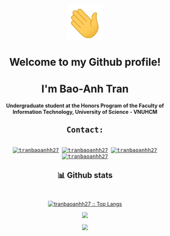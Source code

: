 <div align="center">
  <img width="100" src="https://github.com/1999AZZAR/1999AZZAR/blob/main/resources/img/waving.gif">
  <h1 align="center"> Welcome to my Github profile!</h1>
  <h1 align="center"> I'm Bao-Anh Tran </h1>
  <h4 align="center">Undergraduate student at the Honors Program of the Faculty of Information Technology, University of Science - VNUHCM </h4>
</div>

<div>
  <samp>
    <h2 align="center">Contact:</h2>
    <p align="center">
      <br/>
      <a href="https://www.linkedin.com/in/tran-bao-anh-150522244/" target="blank"><img align="center"
         src="https://img.shields.io/badge/linkedin-%231DA1F2.svg?style=for-the-badge&logo=linkedin&logoColor=white"
         alt="tranbaoanhh27" height="30"/></a>
      <a href="https://www.facebook.com/tranbaoanh.27" target="blank"><img align="center"
         src="https://img.shields.io/badge/facebook-4267B2.svg?style=for-the-badge&logo=facebook&logoColor=white"
         alt="tranbaoanhh27" height="30"/></a>
      <a href="mailto:tranbaoanhh27@gmail.com" target="blank">
        <img  align="center"
              src="https://img.shields.io/badge/gmail-EA4335.svg?style=for-the-badge&logo=gmail&logoColor=white"
              alt="tranbaoanhh27" height="30"/>
      </a>
      <a href="https://www.instagram.com/_tranbaoanh/" target="blank">
          <img  align="center"
                src="https://img.shields.io/badge/instagram-%23E4405F.svg?style=for-the-badge&logo=Instagram&logoColor=white"
                alt="tranbaoanhh27" height="30"/>
      </a>
    </p>
  </samp>
</div>

<div>
    <h2 align="center"> 📊 Github stats </h2>
      <br/>
        <p align="center">
          <a href="https://github.com/tranbaoanhh27/">
          <img src="https://github-readme-stats.vercel.app/api/top-langs/?username=tranbaoanhh27&langs_count=6&theme=gruvbox&layout=compact&hide_border=true" alt="tranbaoanhh27 :: Top Langs" width="50%" />
          </a>
        </p>
  <p align="center">
          <a href="https://github.com/tranbaoanhh27/">
            <img width="50%" src="https://github-readme-stats.vercel.app/api?username=tranbaoanhh27&show_icons=true&theme=gruvbox&hide_border=true" />
          </a>
        </p>
  <p align="center">
          <a href="https://github.com/tranbaoanhh27/">
            <img width="50%" src="https://github-readme-streak-stats.herokuapp.com/?user=tranbaoanhh27&theme=gruvbox&hide_border=true" />
          </a>
        </p>
     <br>
  </div>
